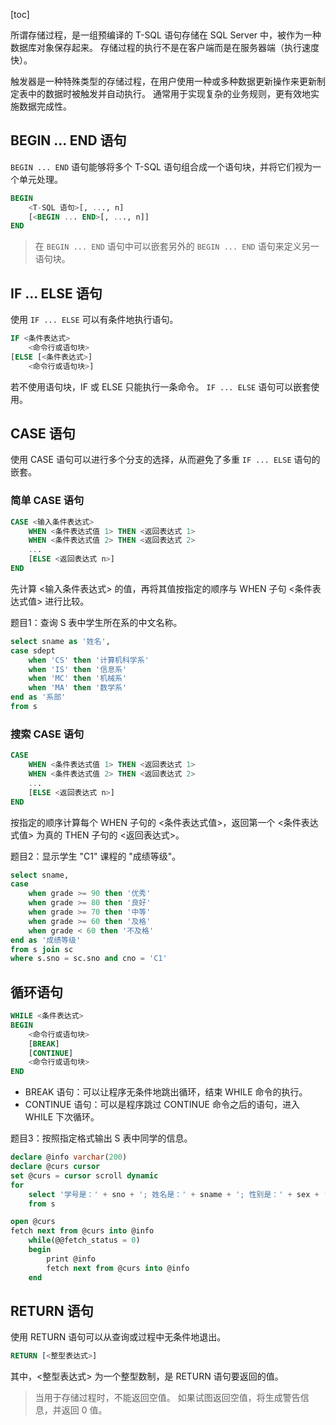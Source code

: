[toc]

所谓存储过程，是一组预编译的 T-SQL 语句存储在 SQL Server 中，被作为一种数据库对象保存起来。
存储过程的执行不是在客户端而是在服务器端（执行速度快）。

触发器是一种特殊类型的存储过程，在用户使用一种或多种数据更新操作来更新制定表中的数据时被触发并自动执行。
通常用于实现复杂的业务规则，更有效地实施数据完成性。

## BEGIN ... END 语句

`BEGIN ... END` 语句能够将多个 T-SQL 语句组合成一个语句块，并将它们视为一个单元处理。

```sql
BEGIN
	<T-SQL 语句>[, ..., n]
	[<BEGIN ... END>[, ..., n]]
END
```

> 在 `BEGIN ... END` 语句中可以嵌套另外的 `BEGIN ... END` 语句来定义另一语句块。

## IF ... ELSE 语句

使用 `IF ... ELSE` 可以有条件地执行语句。

```sql
IF <条件表达式>
	<命令行或语句块>
[ELSE [<条件表达式>]
	<命令行或语句块>]
```

若不使用语句块，IF 或 ELSE 只能执行一条命令。
`IF ... ELSE` 语句可以嵌套使用。

## CASE 语句

使用 CASE 语句可以进行多个分支的选择，从而避免了多重 `IF ... ELSE` 语句的嵌套。

### 简单 CASE 语句

```sql
CASE <输入条件表达式>
	WHEN <条件表达式值 1> THEN <返回表达式 1>
	WHEN <条件表达式值 2> THEN <返回表达式 2>
	...
	[ELSE <返回表达式 n>]
END
```

先计算 <输入条件表达式> 的值，再将其值按指定的顺序与 WHEN 子句 <条件表达式值> 进行比较。

题目1：查询 S 表中学生所在系的中文名称。

```sql
select sname as '姓名',
case sdept
	when 'CS' then '计算机科学系'
	when 'IS' then '信息系'
	when 'MC' then '机械系'
	when 'MA' then '数学系'
end as '系部'
from s
```

### 搜索 CASE 语句

```sql
CASE
	WHEN <条件表达式值 1> THEN <返回表达式 1>
	WHEN <条件表达式值 2> THEN <返回表达式 2>
	...
	[ELSE <返回表达式 n>]
END
```

按指定的顺序计算每个 WHEN 子句的 <条件表达式值>，返回第一个 <条件表达式值> 为真的 THEN 子句的 <返回表达式>。

题目2：显示学生 "C1" 课程的 "成绩等级"。

```sql
select sname,
case
	when grade >= 90 then '优秀'
	when grade >= 80 then '良好'
	when grade >= 70 then '中等'
	when grade >= 60 then '及格'
	when grade < 60 then '不及格'
end as '成绩等级'
from s join sc
where s.sno = sc.sno and cno = 'C1'
```

## 循环语句

```sql
WHILE <条件表达式>
BEGIN
	<命令行或语句块>
	[BREAK]
	[CONTINUE]
	<命令行或语句块>
END
```

- BREAK 语句：可以让程序无条件地跳出循环，结束 WHILE 命令的执行。
- CONTINUE 语句：可以是程序跳过 CONTINUE 命令之后的语句，进入 WHILE 下次循环。

题目3：按照指定格式输出 S 表中同学的信息。

```sql
declare @info varchar(200)
declare @curs cursor
set @curs = cursor scroll dynamic
for
	select '学号是：' + sno + '; 姓名是：' + sname + '; 性别是：' + sex + '; 年龄是：' + convert(varchar(3), age) + '; 系部是：' + sdept
	from s

open @curs
fetch next from @curs into @info
	while(@@fetch_status = 0)
	begin
		print @info
		fetch next from @curs into @info
	end
```

## RETURN 语句

使用 RETURN 语句可以从查询或过程中无条件地退出。

```sql
RETURN [<整型表达式>]
```

其中，<整型表达式> 为一个整型数制，是 RETURN 语句要返回的值。

> 当用于存储过程时，不能返回空值。
> 如果试图返回空值，将生成警告信息，并返回 0 值。
